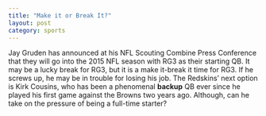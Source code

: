 ```yaml
---
title: "Make it or Break It?"
layout: post
category: sports
---
```


Jay Gruden has announced at his NFL Scouting Combine Press Conference that they will go into the 2015 NFL season with RG3 as their starting QB. It may be a lucky break for RG3, but it is a make it-break it time for RG3. If he screws up, he may be in trouble for losing his job. The Redskins’ next option is Kirk Cousins, who has been a phenomenal **backup** QB ever since he played his first game against the Browns two years ago. Although, can he take on the pressure of being a full-time starter?
